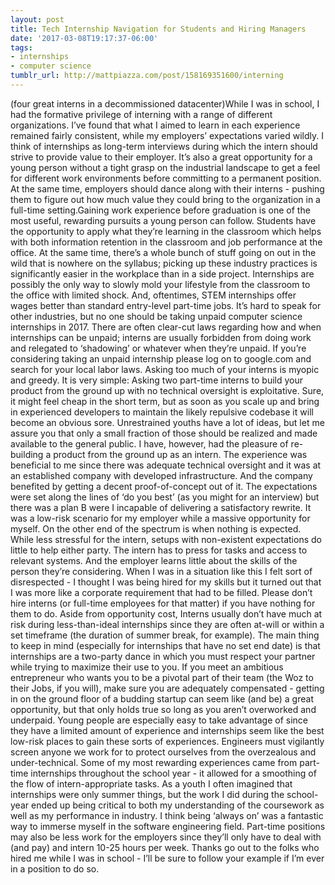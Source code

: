 ```yaml
---
layout: post
title: Tech Internship Navigation for Students and Hiring Managers
date: '2017-03-08T19:17:37-06:00'
tags:
- internships
- computer science
tumblr_url: http://mattpiazza.com/post/158169351600/interning
---
```

(four great interns in a decommissioned datacenter)While I was in school, I had the formative privilege of interning with a range of different organizations. I’ve found that what I aimed to learn in each experience remained fairly consistent, while my employers’ expectations varied wildly. I think of internships as long-term interviews during which the intern should strive to provide value to their employer. It’s also a great opportunity for a young person without a tight grasp on the industrial landscape to get a feel for different work environments before committing to a permanent position. At the same time, employers should dance along with their interns - pushing them to figure out how much value they could bring to the organization in a full-time setting.Gaining work experience before graduation is one of the most useful, rewarding pursuits a young person can follow. Students have the opportunity to apply what they’re learning in the classroom which helps with both information retention in the classroom and job performance at the office. At the same time, there’s a whole bunch of stuff going on out in the wild that is nowhere on the syllabus; picking up these industry practices is significantly easier in the workplace than in a side project. Internships are possibly the only way to slowly mold your lifestyle from the classroom to the office with limited shock. And, oftentimes, STEM internships offer wages better than standard entry-level part-time jobs. It’s hard to speak for other industries, but no one should be taking unpaid computer science internships in 2017. There are often clear-cut laws regarding how and when internships can be unpaid; interns are usually forbidden from doing work and relegated to ‘shadowing’ or whatever when they’re unpaid. If you’re considering taking an unpaid internship please log on to google.com and search for your local labor laws.	Asking too much of your interns is myopic and greedy. It is very simple: Asking two part-time interns to build your product from the ground up with no technical oversight is exploitative. Sure, it might feel cheap in the short term, but as soon as you scale up and bring in experienced developers to maintain the likely repulsive codebase it will become an obvious sore. Unrestrained youths have a lot of ideas, but let me assure you that only a small fraction of those should be realized and made available to the general public.	I have, however, had the pleasure of re-building a product from the ground up as an intern. The experience was beneficial to me since there was adequate technical oversight and it was at an established company with developed infrastructure. And the company benefited by getting a decent proof-of-concept out of it. The expectations were set along the lines of ‘do you best’ (as you might for an interview) but there was a plan B were I incapable of delivering a satisfactory rewrite. It was a low-risk scenario for my employer while a massive opportunity for myself.	On the other end of the spectrum is when nothing is expected. While less stressful for the intern, setups with non-existent expectations do little to help either party. The intern has to press for tasks and access to relevant systems. And the employer learns little about the skills of the person they’re considering. When I was in a situation like this I felt sort of disrespected - I thought I was being hired for my skills but it turned out that I was more like a corporate requirement that had to be filled. Please don’t hire interns (or full-time employees for that matter) if you have nothing for them to do.	Aside from opportunity cost, Interns usually don’t have much at risk during less-than-ideal internships since they are often at-will or within a set timeframe (the duration of summer break, for example). The main thing to keep in mind (especially for internships that have no set end date) is that internships are a two-party dance in which you must respect your partner while trying to maximize their use to you. If you meet an ambitious entrepreneur who wants you to be a pivotal part of their team (the Woz to their Jobs, if you will), make sure you are adequately compensated - getting in on the ground floor of a budding startup can seem like (and be) a great opportunity, but that only holds true so long as you aren’t overworked and underpaid. Young people are especially easy to take advantage of since they have a limited amount of experience and internships seem like the best low-risk places to gain these sorts of experiences. Engineers must vigilantly screen anyone we work for to protect ourselves from the overzealous and under-technical.	Some of my most rewarding experiences came from part-time internships throughout the school year - it allowed for a smoothing of the flow of intern-appropriate tasks. As a youth I often imagined that internships were only summer things, but the work I did during the school-year ended up being critical to both my understanding of the coursework as well as my performance in industry. I think being ‘always on’ was a fantastic way to immerse myself in the software engineering field. Part-time positions may also be less work for the employers since they’ll only have to deal with (and pay) and intern 10-25 hours per week.	Thanks go out to the folks who hired me while I was in school - I’ll be sure to follow your example if I’m ever in a position to do so.
